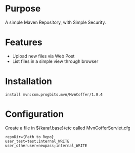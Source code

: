 Purpose
=======


A simple Maven Repository, with Simple Security.

Features
========


* Upload new files via Web Post
* List files in a simple view through browser

Installation
============

```
install mvn:com.progbits.mvn/MvnCoffer/1.0.4
```

Configuration
=============

Create a file in ${karaf.base}/etc called MvnCofferServlet.cfg
```
repoDir={Path to Repo}
user_test=test;internal_WRITE
user_otheruser=newpass;internal_WRITE
```